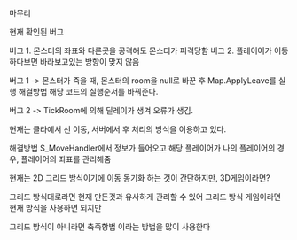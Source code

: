 마무리

현재 확인된 버그

버그 1. 몬스터의 좌표와 다른곳을 공격해도 몬스터가 피격당함
버그 2. 플레이어가 이동하다보면 바라보고있는 방향이 맞지 않음

버그 1
-> 몬스터가 죽을 때, 몬스터의 room을 null로 바꾼 후 Map.ApplyLeave를 실행
해결방법
해당 코드의 실행순서를 바꿔준다.

버그 2
-> TickRoom에 의해 딜레이가 생겨 오류가 생김.

현재는 클라에서 선 이동, 서버에서 후 처리의 방식을 이용하고 있다.

해결방법
S_MoveHandler에서 정보가 들어오고 해당 플레이어가 나의 플레이어의 경우, 플레이어의 좌표를 관리해줌

현재는 2D 그리드 방식이기에 이동 동기화 하는 것이 간단하지만, 3D게임이라면?

그리드 방식대로라면 현재 만든것과 유사하게 관리할 수 있어 그리드 방식 게임이라면 현재 방식을 사용하면 되지만

그리드 방식이 아니라면 축즉항법 이라는 방법을 많이 사용한다
